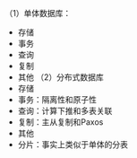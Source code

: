 （1）单体数据库：
- 存储
- 事务
- 查询
- 复制
- 其他
（2）分布式数据库
- 存储
- 事务：隔离性和原子性
- 查询：计算下推和多表关联
- 复制：主从复制和Paxos
- 其他
- 分片：事实上类似于单体的分表

